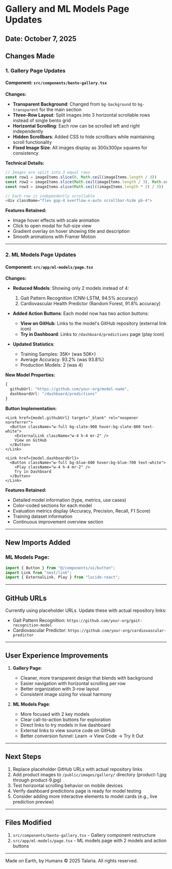 # Gallery and ML Models Page Updates

## Date: October 7, 2025

## Changes Made

### 1. Gallery Page Updates

#### Component: `src/components/bento-gallery.tsx`

**Changes:**
- **Transparent Background**: Changed from `bg-background` to `bg-transparent` for the main section
- **Three-Row Layout**: Split images into 3 horizontal scrollable rows instead of single bento grid
- **Horizontal Scrolling**: Each row can be scrolled left and right independently
- **Hidden Scrollbars**: Added CSS to hide scrollbars while maintaining scroll functionality
- **Fixed Image Size**: All images display as 300x300px squares for consistency

**Technical Details:**
```typescript
// Images are split into 3 equal rows
const row1 = imageItems.slice(0, Math.ceil(imageItems.length / 3))
const row2 = imageItems.slice(Math.ceil(imageItems.length / 3), Math.ceil((imageItems.length * 2) / 3))
const row3 = imageItems.slice(Math.ceil((imageItems.length * 2) / 3))

// Each row is independently scrollable
<div className="flex gap-4 overflow-x-auto scrollbar-hide pb-4">
```

**Features Retained:**
- Image hover effects with scale animation
- Click to open modal for full-size view
- Gradient overlay on hover showing title and description
- Smooth animations with Framer Motion

---

### 2. ML Models Page Updates

#### Component: `src/app/ml-models/page.tsx`

**Changes:**
- **Reduced Models**: Showing only 2 models instead of 4:
  1. Gait Pattern Recognition (CNN-LSTM, 94.5% accuracy)
  2. Cardiovascular Health Predictor (Random Forest, 91.8% accuracy)

- **Added Action Buttons**: Each model now has two action buttons:
  - **View on GitHub**: Links to the model's GitHub repository (external link icon)
  - **Try in Dashboard**: Links to `/dashboard/predictions` page (play icon)

- **Updated Statistics**: 
  - Training Samples: 35K+ (was 50K+)
  - Average Accuracy: 93.2% (was 93.8%)
  - Production Models: 2 (was 4)

**New Model Properties:**
```typescript
{
  githubUrl: "https://github.com/your-org/model-name",
  dashboardUrl: "/dashboard/predictions"
}
```

**Button Implementation:**
```tsx
<Link href={model.githubUrl} target="_blank" rel="noopener noreferrer">
  <Button className="w-full bg-slate-900 hover:bg-slate-800 text-white">
    <ExternalLink className="w-4 h-4 mr-2" />
    View on GitHub
  </Button>
</Link>

<Link href={model.dashboardUrl}>
  <Button className="w-full bg-blue-600 hover:bg-blue-700 text-white">
    <Play className="w-4 h-4 mr-2" />
    Try in Dashboard
  </Button>
</Link>
```

**Features Retained:**
- Detailed model information (type, metrics, use cases)
- Color-coded sections for each model
- Evaluation metrics display (Accuracy, Precision, Recall, F1 Score)
- Training dataset information
- Continuous improvement overview section

---

## New Imports Added

### ML Models Page:
```typescript
import { Button } from "@/components/ui/button";
import Link from "next/link";
import { ExternalLink, Play } from "lucide-react";
```

---

## GitHub URLs

Currently using placeholder URLs. Update these with actual repository links:
- Gait Pattern Recognition: `https://github.com/your-org/gait-recognition-model`
- Cardiovascular Predictor: `https://github.com/your-org/cardiovascular-predictor`

---

## User Experience Improvements

1. **Gallery Page**:
   - Cleaner, more transparent design that blends with background
   - Easier navigation with horizontal scrolling per row
   - Better organization with 3-row layout
   - Consistent image sizing for visual harmony

2. **ML Models Page**:
   - More focused with 2 key models
   - Clear call-to-action buttons for exploration
   - Direct links to try models in live dashboard
   - External links to view source code on GitHub
   - Better conversion funnel: Learn → View Code → Try It Out

---

## Next Steps

1. Replace placeholder GitHub URLs with actual repository links
2. Add product images to `/public/images/gallery/` directory (product-1.jpg through product-9.jpg)
3. Test horizontal scrolling behavior on mobile devices
4. Verify dashboard predictions page is ready for model testing
5. Consider adding more interactive elements to model cards (e.g., live prediction preview)

---

## Files Modified

1. `src/components/bento-gallery.tsx` - Gallery component restructure
2. `src/app/ml-models/page.tsx` - ML models page with 2 models and action buttons

---

Made on Earth, by Humans
© 2025 Talaria. All rights reserved.
